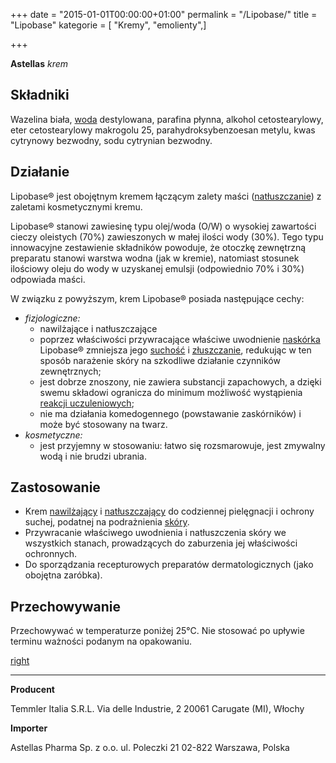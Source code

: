 +++
date = "2015-01-01T00:00:00+01:00"
permalink = "/Lipobase/"
title = "Lipobase"
kategorie = [ "Kremy", "emolienty",]

+++

**Astellas**
*krem*

Składniki
---------

Wazelina biała, [woda](/atopedia/woda "wikilink") destylowana, parafina płynna, alkohol cetostearylowy, eter cetostearylowy makrogolu 25, parahydroksybenzoesan metylu, kwas cytrynowy bezwodny, sodu cytrynian bezwodny.

Działanie
---------

Lipobase® jest obojętnym kremem łączącym zalety maści ([natłuszczanie](/atopedia/natłuszczanie "wikilink")) z zaletami kosmetycznymi kremu.

Lipobase® stanowi zawiesinę typu olej/woda (O/W) o wysokiej zawartości cieczy oleistych (70%) zawieszonych w małej ilości wody (30%). Tego typu innowacyjne zestawienie składników powoduje, że otoczkę zewnętrzną preparatu stanowi warstwa wodna (jak w kremie), natomiast stosunek ilościowy oleju do wody w uzyskanej emulsji (odpowiednio 70% i 30%) odpowiada maści.

W związku z powyższym, krem Lipobase® posiada następujące cechy:

-   *fizjologiczne:*
    -   nawilżające i natłuszczające
    -   poprzez właściwości przywracające właściwe uwodnienie [naskórka](/atopedia/naskórek "wikilink") Lipobase® zmniejsza jego [suchość](/atopedia/suchość_skóry "wikilink") i [złuszczanie](/atopedia/łuszczenie "wikilink"), redukując w ten sposób narażenie skóry na szkodliwe działanie czynników zewnętrznych;
    -   jest dobrze znoszony, nie zawiera substancji zapachowych, a dzięki swemu składowi ogranicza do minimum możliwość wystąpienia [reakcji uczuleniowych](/atopedia/reakcja_alergiczna "wikilink");
    -   nie ma działania komedogennego (powstawanie zaskórników) i może być stosowany na twarz.
-   *kosmetyczne:*
    -   jest przyjemny w stosowaniu: łatwo się rozsmarowuje, jest zmywalny wodą i nie brudzi ubrania.

Zastosowanie
------------

-   Krem [nawilżający](/atopedia/nawilżanie "wikilink") i [natłuszczający](/atopedia/natłuszczanie "wikilink") do codziennej pielęgnacji i ochrony suchej, podatnej na podrażnienia [skóry](/atopedia/skóra "wikilink").
-   Przywracanie właściwego uwodnienia i natłuszczenia skóry we wszystkich stanach, prowadzących do zaburzenia jej właściwości ochronnych.
-   Do sporządzania recepturowych preparatów dermatologicznych (jako obojętna zaróbka).

Przechowywanie
--------------

Przechowywać w temperaturze poniżej 25°C. Nie stosować po upływie terminu ważności podanym na opakowaniu.

[right](/Grafika:Lipobase.jpg "wikilink")

------------------------------------------------------------------------

**Producent**

Temmler Italia S.R.L.
Via delle Industrie, 2
20061 Carugate (MI), Włochy

**Importer**

Astellas Pharma Sp. z o.o.
ul. Poleczki 21
02-822 Warszawa, Polska
